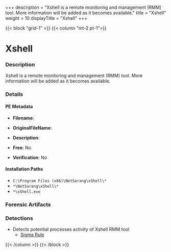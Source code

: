 +++
description = "Xshell is a remote monitoring and management (RMM) tool. More information will be added as it becomes available."
title = "Xshell"
weight = 10
displayTitle = "Xshell"
+++


{{< block "grid-1" >}}
{{< column "mt-2 pt-1">}}

# Xshell


### Description

Xshell is a remote monitoring and management (RMM) tool. More information will be added as it becomes available.




### Details


#### PE Metadata
- **Filename**: 
- **OriginalFileName**: 
- **Description**: 


- **Free**: No

- **Verification**: No




#### Installation Paths
- `C:\Program Files (x86)\NetSarang\xShell\*`
- `*\NetSarang\xShell\*`
- `*\xShell.exe`

### Forensic Artifacts






### Detections
- Detects potential processes activity of Xshell RMM tool
  - [Sigma Rule](https://github.com/magicsword-io/LOLRMM/blob/main/detections/sigma/xshell_processes_sigma.yml)




{{< /column >}}
{{< /block >}}
